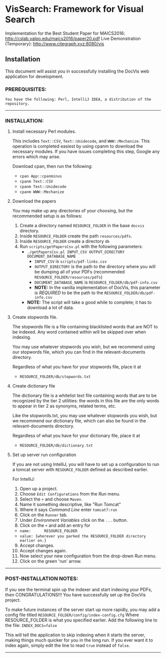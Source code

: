 # VisSearch: Framework for Visual Search
Implementation for the Best Student Paper for MAICS2016: http://cslab.valpo.edu/maics2016/paper20.pdf
Live Demonstration (Temporary): http://www.citegraph.xyz:8080/vis


## Installation
This document will assist you in successfully installing the DocVis web application for development.

### PREREQUISITES:
	You have the following: Perl, IntelliJ IDEA, a distribution of the repository.

-----------

### INSTALLATION:

1. Install necessary Perl modules.
   
   This includes `Text::CSV`, `Text::Unidecode`, and `WWW::Mechanize`.
   This operation is completed easiest by using cpanm to download the necessary modules.
   If you have issues completing this step, Google any errors which may arise.
   
   Download cpan, then run the following:
   * `cpan App::cpanminus`
   * `cpanm Text::CSV`
   * `cpanm Text::Unidecode`
   * `cpanm WWW::Mechanize`

2. Download the papers
   
   You may make up any directories of your choosing, but the recommended setup is as follows:
   1. Create a directory named `RESOURCE_FOLDER` in the base `docvis` directory.
   2. Inside `RESOURCE_FOLDER` create the path `resources/pdfs`.
   3. Inside `RESOURCE_FOLDER` create a directory `db`
   4. Run `scripts/getPapersCsv.pl` with the following parameters:
      * `./getPapersCsv.pl INPUT_CSV OUTPUT_DIRECTORY DOCUMENT_DATABASE_NAME`
          - `INPUT_CSV` is `scripts/pdf-links.csv`
          - `OUTPUT_DIRECTORY` is the path to the directory where you will be dumping all of your PDFs (recommended `RESOURCE_FOLDER/resources/pdfs`)
          - `DOCUMENT_DATABASE_NAME` is `RESOURCE_FOLDER/db/pdf-info.csv`
          + **NOTE:** In the vanilla implementation of DocVis, this parameter is *REQUIRED* to be the path to the `RESOURCE_FOLDER/db/pdf-info.csv`
      + **NOTE:** The script will take a good while to complete; it has to download a lot of data.

3. Create stopwords file.
   
   The stopwords file is a file containing blacklisted words that are NOT to be indexed.
   Any word contained within will be skipped over when indexing.
   
   You may use whatever stopwords you wish, but we recommend using our stopwords file, which you can find in the relevant-documents directory.
   
   Regardless of what you have for your stopwords file, place it at
   * `RESOURCE_FOLDER/db/stopwords.txt`

4. Create dictionary file
   
   The dictionary file is a whitelist text file containing words that are to be recognized by the tier 2 utilities: the words in this file are the only words to appear in tier 2 as synonyms, related terms, etc. 
   
   Like the stopwords.txt, you may use whatever stopwords you wish, but we recommend our dictionary file, which can also be found in the relevant-documents directory.
   
   Regardless of what you have for your dictionary file, place it at
   * `RESOURCE_FOLDER/db/dictionary.txt`

5. Set up server run configuration
   
   If you are not using IntelliJ, you will have to set up a configuration to run a tomcat server with `RESOURCE_FOLDER` defined as described earlier.
   
   For IntelliJ:
   1. Open up a project.
   2. Choose `Edit Configurations` from the *Run* menu.
   3. Select the `+` and choose `Maven`.
   4. Name it something descriptive, like "Run Tomcat"
   5. Where it says *Command Line* enter `tomcat7:run`
   6. Click on the `Runner` tab.
   7. Under *Environment Variables* click on the `...` button.
   8. Click on the `+` and add an entry for
     * `name:	   RESOURCE_FOLDER`
     * `value: {wherever you parked the RESOURCE_FOLDER directory earlier on.}`
   9. Accept changes.
   10. Accept changes again.
   11. Now select your new configuration from the drop-down *Run* menu.
   12. Click on the green 'run' arrow.

------------

### POST-INSTALLATION NOTES:

 If you see the terminal spin up the indexer and start indexing your PDFs, then
   CONGRATULATIONS!!!  You have successfully set up the DocVis project.
 
 To make future instances of the server start up more rapidly, you may add a config file titled
   `RESOURCE_FOLDER/config/index-config.cfg`
 Where RESOURCE_FOLDER is what you specified earlier.  Add the following line to the file:
  `INDEX_DOCS=false`

 This will tell the application to skip indexing when it starts the server, making things much quicker for you in the long run.
 If you ever want it to index again, simply edit the line to read `true` instead of `false`.

----------------
